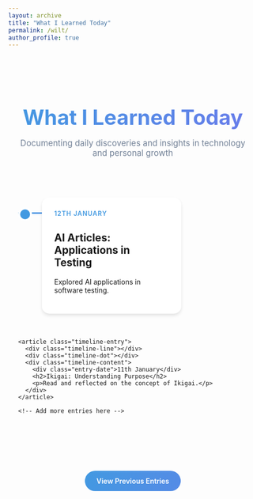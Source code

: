 ```yaml
---
layout: archive
title: "What I Learned Today"
permalink: /wilt/
author_profile: true
---
```


<style>
/* Base styles for WILT page */
.wilt-container {
  max-width: 1200px; /* Increase width for content to span maximum area */
  margin: 0 auto;
  padding: 40px 20px;
}

.wilt-header {
  text-align: center;
  margin-bottom: 60px;
}

.wilt-header h1 {
  font-size: 3em;
  color: #1a202c;
  margin-bottom: 15px;
  font-weight: 700;
  background: linear-gradient(120deg, #4299e1, #667eea, #4299e1);
  -webkit-background-clip: text;
  -webkit-text-fill-color: transparent;
  background-size: 200% auto;
  animation: gradientFlow 3s linear infinite;
}

.wilt-header p {
  color: #718096;
  font-size: 1.2em;
}

@keyframes gradientFlow {
  0% { background-position: 0% 50%; }
  50% { background-position: 100% 50%; }
  100% { background-position: 0% 50%; }
}

/* Timeline structure */
.timeline {
  position: relative;
  padding: 20px 0;
}

.timeline-entry {
  position: relative;
  margin-bottom: 50px;
  display: flex;
  align-items: flex-start;
}

.timeline-entry:nth-child(odd) {
  justify-content: flex-start;
}

.timeline-entry:nth-child(even) {
  justify-content: flex-end;
}

.timeline-dot {
  width: 20px;
  height: 20px;
  background: #4299e1;
  border-radius: 50%;
  z-index: 2;
  border: 4px solid white;
  position: relative;
  top: 20px;
}

.timeline-line {
  position: absolute;
  height: 3px;
  background: linear-gradient(to right, #4299e1, #667eea);
  top: 30px;
  z-index: 1;
}

.timeline-entry:nth-child(odd) .timeline-line {
  left: 0;
  right: calc(50% + 40px); /* Line ends before content starts */
}

.timeline-entry:nth-child(even) .timeline-line {
  left: calc(50% + 40px); /* Line starts after content ends */
  right: 0;
}

.timeline-content {
  max-width: 50%; /* Make content span the maximum area */
  background: white;
  border-radius: 15px;
  padding: 25px;
  box-shadow: 0 4px 6px rgba(0, 0, 0, 0.1);
  transition: all 0.3s ease;
  z-index: 2;
}

.timeline-content:hover {
  transform: translateY(-5px) scale(1.02);
  box-shadow: 0 8px 15px rgba(0, 0, 0, 0.1);
}

.timeline-entry:nth-child(odd) .timeline-content {
  text-align: left;
  margin-left: 20px;
}

.timeline-entry:nth-child(even) .timeline-content {
  text-align: right;
  margin-right: 20px;
}

.entry-date {
  font-size: 0.9em;
  color: #4299e1;
  font-weight: 600;
  margin-bottom: 10px;
  text-transform: uppercase;
  letter-spacing: 1px;
}

.archives-link {
  text-align: center;
  margin-top: 60px;
  padding: 20px;
}

.archives-link a {
  display: inline-block;
  padding: 12px 24px;
  background: linear-gradient(120deg, #4299e1, #667eea);
  background-size: 200% auto;
  color: white;
  text-decoration: none;
  border-radius: 25px;
  font-weight: 600;
  transition: all 0.3s ease;
}

.archives-link a:hover {
  transform: translateY(-2px);
  box-shadow: 0 4px 12px rgba(66, 153, 225, 0.3);
  background-position: right center;
}
</style>

<div class="wilt-container">
  <header class="wilt-header">
    <h1>What I Learned Today</h1>
    <p>Documenting daily discoveries and insights in technology and personal growth</p>
  </header>

  <div class="timeline">
    <!-- Example Timeline Entries -->
    <article class="timeline-entry">
      <div class="timeline-line"></div>
      <div class="timeline-dot"></div>
      <div class="timeline-content">
        <div class="entry-date">12th January</div>
        <h2>AI Articles: Applications in Testing</h2>
        <p>Explored AI applications in software testing.</p>
      </div>
    </article>

    <article class="timeline-entry">
      <div class="timeline-line"></div>
      <div class="timeline-dot"></div>
      <div class="timeline-content">
        <div class="entry-date">11th January</div>
        <h2>Ikigai: Understanding Purpose</h2>
        <p>Read and reflected on the concept of Ikigai.</p>
      </div>
    </article>

    <!-- Add more entries here -->
  </div>

  <div class="archives-link">
    <a href="/november-wilt">View Previous Entries</a>
  </div>
</div>
